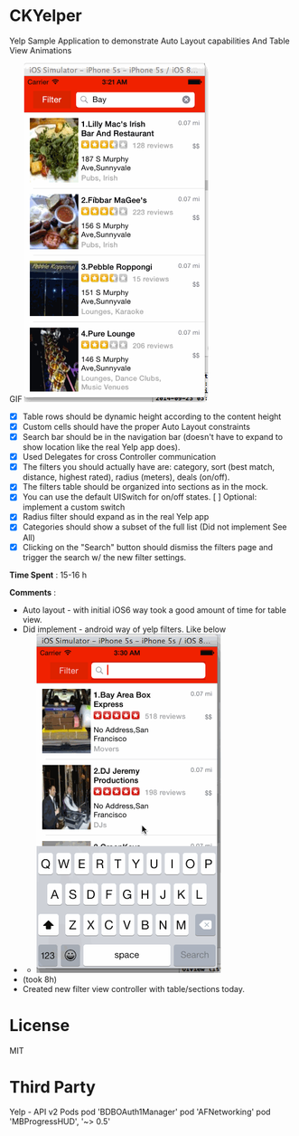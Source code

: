 CKYelper
========
Yelp Sample Application to demonstrate Auto Layout capabilities
And Table View Animations 

GIF 
<img src="https://github.com/cre81ve/CKYelper/blob/master/yelp_lcap_2.gif" />

- [x] Table rows should be dynamic height according to the content height
- [x] Custom cells should have the proper Auto Layout constraints
- [x] Search bar should be in the navigation bar (doesn't have to expand to show location like the real Yelp app does).
- [x] Used Delegates for cross Controller communication
- [x] The filters you should actually have are: category, sort (best match, distance, highest rated), radius (meters), deals (on/off).
- [x] The filters table should be organized into sections as in the mock.
- [x] You can use the default UISwitch for on/off states. [ ] Optional: implement a custom switch
- [x] Radius filter should expand as in the real Yelp app
- [x] Categories should show a subset of the full list (Did not implement See All)
- [x] Clicking on the "Search" button should dismiss the filters page and trigger the search w/ the new filter settings.

<b>Time Spent</b> :  15-16 h

<b>Comments</b>  : 

- Auto layout - with initial iOS6 way took a good amount of time for table view. 
- Did implement - android way of yelp filters. Like below 
- - <img src="https://github.com/cre81ve/CKYelper/blob/master/yelp_lcap_1.gif" />
- (took 8h) 
- Created new filter view controller with table/sections today.

<b>License </b>
=======
MIT

<b>Third Party</b>
===================
Yelp - API v2
Pods
pod 'BDBOAuth1Manager'
pod 'AFNetworking'
pod 'MBProgressHUD', '~> 0.5'


